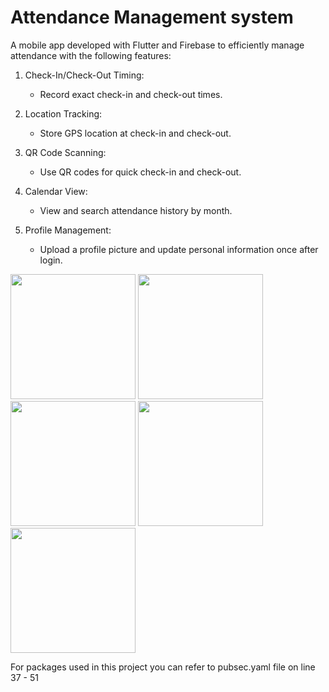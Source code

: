 # Attendance Management system

A mobile app developed with Flutter and Firebase to efficiently manage attendance with the following features:

1. Check-In/Check-Out Timing:
   - Record exact check-in and check-out times.
  
2. Location Tracking:
   - Store GPS location at check-in and check-out.
     
3. QR Code Scanning:
   - Use QR codes for quick check-in and check-out.
     
4. Calendar View:
   - View and search attendance history by month.
     
5. Profile Management:
   - Upload a profile picture and update personal information once after login.

<img src="https://github.com/TarunHasija/Attendance-Management-system/assets/120959259/ec8a0c2e-71b9-4029-b1aa-934167adbe59" width="200" />
<img src="https://github.com/TarunHasija/Attendance-Management-system/assets/120959259/caabd437-28db-4560-84e0-f62c9b72d75d" width="200" />
<img src="https://github.com/TarunHasija/Attendance-Management-system/assets/120959259/fb95b28e-f52d-47b9-9fa7-e6fa569dd144" width="200" />
<img src="https://github.com/TarunHasija/Attendance-Management-system/assets/120959259/325e014f-0e1e-4675-9b54-c9c51ff2119d" width="200" />
<img src="https://github.com/TarunHasija/Attendance-Management-system/assets/120959259/82e98752-6e3f-4022-9af9-05b552a4f809" width="200" />




For packages used in this project you can refer to pubsec.yaml file on line 37 - 51




